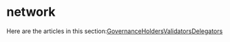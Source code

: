 # network

Here are the articles in this section:[Governance](governance.md)[Holders](holders.md)[Validators](validators.md)[Delegators](delegators.md)

